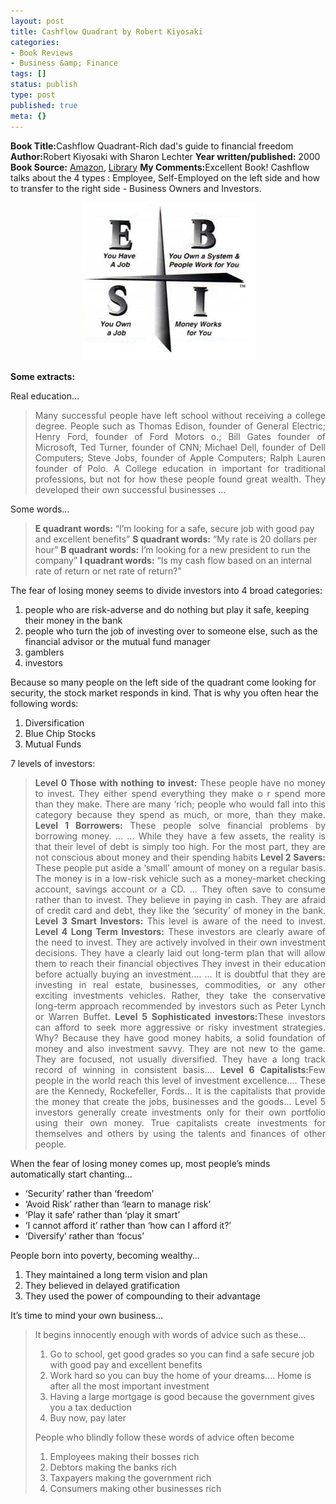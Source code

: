 ```yaml
---
layout: post
title: Cashflow Quadrant by Robert Kiyosaki
categories:
- Book Reviews
- Business &amp; Finance
tags: []
status: publish
type: post
published: true
meta: {}
---
```

<strong>Book Title:</strong>Cashflow Quadrant-Rich dad's guide to financial freedom
<strong>Author:</strong>Robert Kiyosaki with Sharon Lechter
<strong>Year written/published:</strong> 2000
<strong>Book Source:</strong> <a href="http://www.amazon.com/Cashflow-Quadrant-Guide-Financial-Freedom/dp/0446677477/ref=pd_bbs_sr_1/002-7792776-8528010?ie=UTF8&amp;s=books&amp;qid=1187522535&amp;sr=8-1">Amazon</a>, <a href="http://vistaweb.nlb.gov.sg/cgi-bin/cw_cgi?fullRecord+16654+3002+9847403+5+0">Library</a>
<strong>My Comments:</strong>Excellent Book! Cashflow talks about the 4 types : Employee, Self-Employed on the left side and how to transfer to the right side - Business Owners and Investors.
<p align="center"> <img src="/img/cashquad8940892043894230.jpg" /></p>
<strong>Some extracts:</strong>

Real education…
<blockquote>
<p align="justify">Many successful people have left school without receiving a college degree. People such as Thomas Edison, founder of General Electric; Henry Ford, founder of Ford Motors o.; Bill Gates founder of Microsoft, Ted Turner, founder of CNN; Michael Dell, founder of Dell Computers; Steve Jobs, founder of Apple Computers; Ralph Lauren founder of Polo. A College education in important for traditional professions, but not for how these people found great wealth. They developed their own successful businesses …</p>
</blockquote>
Some words…
<blockquote><strong>E quadrant words:</strong> “I’m looking for a safe, secure job with good pay and excellent benefits”
<strong>S quadrant words:</strong> “My rate is 20 dollars per hour”
<strong>B quadrant words:</strong> I’m looking for a new president to run the company”
<strong>I quadrant words:</strong> “Is my cash flow based on an internal rate of return or net rate of return?”</blockquote>
The fear of losing money seems to divide investors into 4 broad categories:
<ol>
	<li>people who are risk-adverse and do nothing but play it safe, keeping their money in the bank</li>
	<li>people who turn the job of investing over to someone else, such as the financial advisor or the mutual fund manager</li>
	<li>gamblers</li>
	<li>investors</li>
</ol>
Because so many people on the left side of the quadrant come looking for security, the stock market responds in kind. That is why you often hear the following words:
<ol>
	<li>Diversification</li>
	<li>Blue Chip Stocks</li>
	<li>Mutual Funds</li>
</ol>
7 levels of investors:
<blockquote>
<p align="justify"><strong>Level 0 Those with nothing to invest:</strong> These people have no money to invest. They either spend everything they make o r spend more than they make. There are many ‘rich; people who would fall into this category because they spend as much, or more, than they make.
<strong>Level 1 Borrowers:</strong> These people solve financial problems by borrowing money. … … While they have a few assets, the reality is that their level of debt is simply too high. For the most part, they are not conscious about money and their spending habits
<strong>Level 2 Savers:</strong> These people put aside a ‘small’ amount of money on a regular basis. The money is in a low-risk vehicle such as a money-market checking account, savings account or a CD. … They often save to consume rather than to invest. They believe in paying in cash. They are afraid of credit card and debt, they like the ‘security’ of money in the bank.
<strong>Level 3 Smart Investors:</strong> This level is aware of the need to invest.
<strong>Level 4 Long Term Investors:</strong> These investors are clearly aware of the need to invest. They are actively involved in their own investment decisions. They have a clearly laid out long-term plan that will allow them to reach their financial objectives They invest in their education before actually buying an investment…. … It is doubtful that they are investing in real estate, businesses, commodities, or any other exciting investments vehicles. Rather, they take the conservative long-term approach recommended by investors such as Peter Lynch or Warren Buffet.
<strong>Level 5 Sophisticated investors:</strong>These investors can afford to seek more aggressive or risky investment strategies. Why? Because they have good money habits, a solid foundation of money and also investment savvy. They are not new to the game. They are focused, not usually diversified. They have a long track record of winning in consistent basis….
<strong>Level 6 Capitalists:</strong>Few people in the world reach this level of investment excellence…. These are the Kennedy, Rockefeller, Fords… It is the capitalists that provide the money that create the jobs, businesses and the goods… Level 5 investors generally create investments only for their own portfolio using their own money. True capitalists create investments for themselves and others by using the talents and finances of other people.</blockquote>
When the fear of losing money comes up, most people’s minds automatically start chanting…
<ul>
	<li>‘Security’ rather than ‘freedom’</li>
	<li>‘Avoid Risk’ rather than ‘learn to manage risk’</li>
	<li>‘Play it safe’ rather than ‘play it smart’</li>
	<li>‘I cannot afford it’ rather than ‘how can I afford it?’</li>
	<li>‘Diversify’ rather than ‘focus’</li>
</ul>
People born into poverty, becoming wealthy…
<ol>
	<li>They maintained a long term vision and plan</li>
	<li>They believed in delayed gratification</li>
	<li>They used the power of compounding to their advantage</li>
</ol>
It’s time to mind your own business…
<blockquote>It begins innocently enough with words of advice such as these…
<ol>
	<li>Go to school, get good grades so you can find a safe secure job with good pay and excellent benefits</li>
	<li>Work hard so you can buy the home of your dreams…. Home is after all the most important investment</li>
	<li>Having a large mortgage is good because the government gives you a tax deduction</li>
	<li>Buy now, pay later</li>
</ol>
People who blindly follow these words of advice often become
<ol>
	<li>Employees making their bosses rich</li>
	<li>Debtors making the banks rich</li>
	<li>Taxpayers making the government rich</li>
	<li>Consumers making other businesses rich</li>
</ol>
</blockquote>
